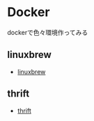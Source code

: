 # Docker

dockerで色々環境作ってみる

## linuxbrew
- [linuxbrew](./linuxbrew)

## thrift
- [thrift](./thrift)
